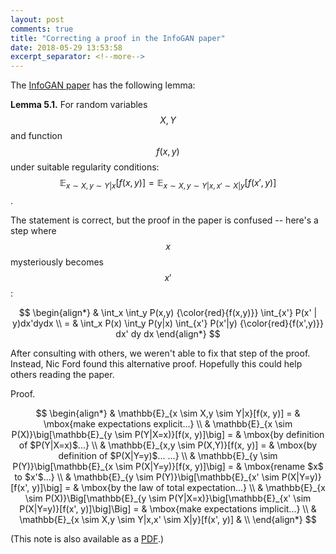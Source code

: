 ```yaml
---
layout: post
comments: true
title: "Correcting a proof in the InfoGAN paper"
date: 2018-05-29 13:53:58
excerpt_separator: <!--more-->
---
```


The
[InfoGAN paper](https://arxiv.org/pdf/1606.03657.pdf)
has the following lemma:


**Lemma 5.1.**
For random variables $$X, Y$$ and function $$f(x, y)$$ under suitable regularity conditions:
$$\mathbb{E}_{x \sim X, y \sim Y|x}[f(x, y)] = 
 \mathbb{E}_{x \sim X, y \sim Y|x, x' \sim X|y}[f(x', y)]$$.


The statement is correct, but the proof in the paper is confused -- here's a step where $$x$$ mysteriously becomes $$x'$$:

<!--more-->

$$
\begin{align*}
& \int_x \int_y P(x,y) {\color{red}{f(x,y)}} \int_{x'} P(x' | y)dx'dydx \\
= & \int_x P(x) \int_y P(y|x) \int_{x'} P(x'|y) {\color{red}{f(x',y)}} dx' dy dx
\end{align*}
$$

After consulting with others, we weren't able to fix that step of the proof. Instead, Nic Ford found this alternative proof. Hopefully this could help others reading the paper.

Proof.

$$
\begin{align*}
   & \mathbb{E}_{x \sim X,y \sim Y|x}[f(x, y)] = & \mbox{make expectations explicit...} \\
   & \mathbb{E}_{x \sim P(X)}\big[\mathbb{E}_{y \sim P(Y|X=x)}[f(x, y)]\big] = & \mbox{by definition of $P(Y|X=x)$...} \\
   & \mathbb{E}_{x,y \sim P(X,Y)}[f(x, y)] = & \mbox{by definition of $P(X|Y=y)$... ...} \\
   & \mathbb{E}_{y \sim P(Y)}\big[\mathbb{E}_{x \sim P(X|Y=y)}[f(x, y)]\big] = & \mbox{rename $x$ to $x'$...} \\
   & \mathbb{E}_{y \sim P(Y)}\big[\mathbb{E}_{x' \sim P(X|Y=y)}[f(x', y)]\big] = & \mbox{by the law of total expectation...} \\
   & \mathbb{E}_{x \sim P(X)}\Big[\mathbb{E}_{y \sim P(Y|X=x)}\big[\mathbb{E}_{x' \sim P(X|Y=y)}[f(x', y)]\big]\Big] = &  \mbox{make expectations implicit...} \\
   & \mathbb{E}_{x \sim X,y \sim Y|x,x' \sim X|y}[f(x', y)] & \\
\end{align*}
$$


(This note is also available as a [PDF](/assets/correct-proof-of-infogan-lemma.pdf).)
